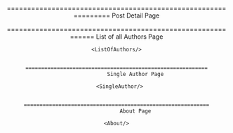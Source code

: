 <App>
  <Header/>
  <PostList>
    <Post>
      <PostDetailPage/>
    </Post>
  </PostList>
  <Footer/>
</App>


===============================================================
            Post Detail Page
  <PostDetailPage>
        <PostContent>
           <AuthorName/>
        </PostContent>
        <RelatedPosts/>
  </PostDetailPage>


  ============================================================
               List of all Authors Page

    <ListOfAuthors/>


    ==========================================================
                Single Author Page

      <SingleAuthor/>


    ===========================================================
                About Page

    <About/>




       